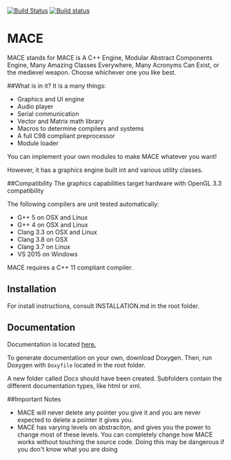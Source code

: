 [![Build Status](https://travis-ci.org/liavt/MACE.svg?branch=master)](https://travis-ci.org/liavt/MACE)
[![Build status](https://ci.appveyor.com/api/projects/status/dovlvxm1xrg5bewc?svg=true)](https://ci.appveyor.com/project/liavt/mace)

# MACE
MACE stands for MACE is A C++ Engine, Modular Abstract Components Engine, Many Amazing Classes Everywhere, Many Acronyms Can Exist, or the medievel weapon. Choose whichever one you like best.

##What is in it?
It is a many things:
* Graphics and UI engine
* Audio player
* Serial communication
* Vector and Matrix math library
* Macros to determine compilers and systems
* A full C98 compliant preprocessor
* Module loader

You can implement your own modules to make MACE whatever you want!

However, it has a graphics engine built int and various utility classes.

##Compatibility
The graphics capabilities target hardware with OpenGL 3.3 compatibility

The following compilers are unit tested automatically:
* G++ 5 on OSX and Linux
* G++ 4 on OSX and Linux
* Clang 3.3 on OSX and Linux
* Clang 3.8 on OSX
* Clang 3.7 on Linux
* VS 2015 on Windows

MACE requires a C++ 11 compliant compiler.

## Installation

For install instructions, consult INSTALLATION.md in the root folder.

## Documentation

Documentation is located [here.](https://liavt.github.io/MACE/html/index.html)

To generate documentation on your own, download Doxygen. Then, run Doxygen with `Doxyfile` located in the root folder.

A new folder called *Docs* should have been created. Subfolders contain the different documentation types, like html or xml.

##Important Notes
* MACE will never delete any pointer you give it and you are never expected to delete a pointer it gives you.
* MACE has varying levels on abstraciton, and gives you the power to change most of these levels. You can completely change how MACE works without touching the source code. Doing this may be dangerous if you don't know what you are doing
